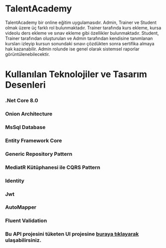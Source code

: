 # TalentAcademy
TalentAcademy bir online eğitim uygulamasıdır. Admin, Trainer ve Student olmak üzere üç farklı rol bulunmaktadır. 
Trainer tarafında kurs ekleme, kursa videolu ders ekleme ve sınav ekleme gibi özellikler bulunmaktadır.
Student, Trainer tarafından oluşturulan ve Admin tarafından kendisine tanımlanan kursları izleyip kursun sonundaki sınavı çözdükten sonra sertifika almaya hak kazanabilir.
Admin rolunde ise genel olarak sistemsel raporlar görüntülenebilecektir.

# Kullanılan Teknolojiler ve Tasarım Desenleri
### .Net Core 8.0
### Onion Architecture
### MsSql Database
### Entity Framework Core
### Generic Repository Pattern
### MediatR Kütüphanesi ile CQRS Pattern
### Identity
### Jwt
### AutoMapper
### Fluent Validation

### Bu API projesini tüketen UI projesine [buraya tıklayarak](https://github.com/gurbuzysn/TalentAcademy-Client-React) ulaşabilirsiniz.
